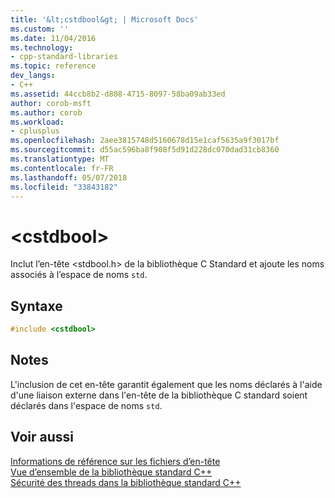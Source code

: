 ```yaml
---
title: '&lt;cstdbool&gt; | Microsoft Docs'
ms.custom: ''
ms.date: 11/04/2016
ms.technology:
- cpp-standard-libraries
ms.topic: reference
dev_langs:
- C++
ms.assetid: 44ccb8b2-d808-4715-8097-58ba09ab33ed
author: corob-msft
ms.author: corob
ms.workload:
- cplusplus
ms.openlocfilehash: 2aee3815748d5160678d15e1caf5635a9f3017bf
ms.sourcegitcommit: d55ac596ba8f908f5d91d228dc070dad31cb8360
ms.translationtype: MT
ms.contentlocale: fr-FR
ms.lasthandoff: 05/07/2018
ms.locfileid: "33843182"
---
```

# <a name="ltcstdboolgt"></a>&lt;cstdbool&gt;

Inclut l’en-tête \<stdbool.h> de la bibliothèque C Standard et ajoute les noms associés à l’espace de noms `std`.

## <a name="syntax"></a>Syntaxe

```cpp
#include <cstdbool>

```

## <a name="remarks"></a>Notes

L'inclusion de cet en-tête garantit également que les noms déclarés à l'aide d'une liaison externe dans l'en-tête de la bibliothèque C standard soient déclarés dans l'espace de noms `std`.

## <a name="see-also"></a>Voir aussi

[Informations de référence sur les fichiers d’en-tête](../standard-library/cpp-standard-library-header-files.md)<br/>
[Vue d’ensemble de la bibliothèque standard C++](../standard-library/cpp-standard-library-overview.md)<br/>
[Sécurité des threads dans la bibliothèque standard C++](../standard-library/thread-safety-in-the-cpp-standard-library.md)<br/>
